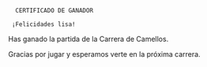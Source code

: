       CERTIFICADO DE GANADOR

     ¡Felicidades lisa!

Has ganado la partida de la Carrera de Camellos.

Gracias por jugar y esperamos verte en la próxima carrera.
